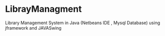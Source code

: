 # LibrayManagment
 Library Management System in Java (Netbeans IDE , Mysql Database) using jframework and JAVASwing
